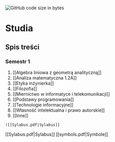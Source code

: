 ![GitHub code size in bytes](https://img.shields.io/github/languages/code-size/xederro/Studia?style=for-the-badge)

# Studia
## Spis treści
### Semestr 1
1. [[Algebra liniowa z geometrą analityczną]]
2. [[Analiza matematyczna 1.2A]]
3. [[Etyka inżynierka]]
4. [[Filozofia]]
5. [[Miernictwo w informatyce i telekomunikacji]]
6. [[Podstawy programowania]]
7. [[Technologie informacyjne]]
8. [[Własność intelektualna i prawo autorskie]]
9. [[Inne]]



```ad-info
![[Sylabus.pdf|Sylabus]]
```
[[Sylabus.pdf|Sylabus]]
[[symbols.pdf|Symbole]]
